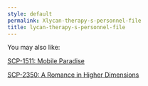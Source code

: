 ```yaml
---
style: default
permalink: Xlycan-therapy-s-personnel-file
title: lycan-therapy-s-personnel-file
---
```

You may also like:

[SCP-1511: Mobile Paradise](http://scp-wiki.net/scp-1511)

[SCP-2350: A Romance in Higher Dimensions](http://scp-wiki.net/scp-2350)
